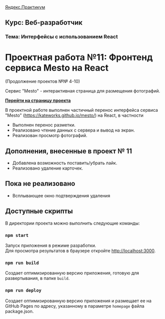 
[Яндекс.Практикум](https://praktikum.yandex.ru/)

**Курс: Веб-разработчик** 
-----

### Тема: Интерфейсы с использованием React
 
# Проектная работа №11: Фронтенд сервиса Mesto на React

(Продолжение проектов №№ 4-10)

Сервис "Mesto" - интерактивная страница для размещения фотографий.

**[Перейти на страницу проекта](https://kateworks.github.io/mesto-react/)**

В проектной работе выполнен частичный перенос интерфейса 
сервиса "Mesto" (https://kateworks.github.io/mesto/) на React,
в частности

* Выполнен перенос разметки.
* Реализовано чтение данных с сервера и вывод на экран.
* Реализован просмотр фотографий.

## Дополнения, внесенные в проект № 11

* Добавлена возможность поставить/убрать лайк.
* Реализовано удаление карточек.

## Пока не реализовано

* Всплывающее окно подтверждения удаления

## Доступные скрипты

В директории проекта можно выполнить следующие команды:

### `npm start`

Запуск приложения в режиме разработки.<br />
Для просмотра результатов в браузере откройте 
[http://localhost:3000](http://localhost:3000).

### `npm run build`

Создает оптимизированную версию приложения,
готовую для развертывания, в папке `build`.<br />

### `npm run deploy`

Создает оптимизированную версию приложения
и размещает ее на GitHub Pages по адресу, указанному
в параметре `homepage` файла package.json.<br />




